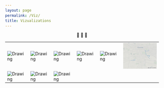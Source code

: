 ```yaml
---
layout: page
permalink: /Viz/
title: Vizualizations
---
```


<div align="center"> 🎊 🎊 🎊 </div>

<table>

<tr>
<td> <img src="https://github.com/MatthewRGonzalez/AotC/blob/master/images/map.png?raw=true" alt="Drawing" style="width: 250px;"/> </td>
<td> <img src="https://github.com/MatthewRGonzalez/AotC/blob/master/images/plots.png?raw=true" alt="Drawing" style="width: 250px;"/> </td>
<td> <img src="https://github.com/MatthewRGonzalez/AotC/blob/master/images/Rplot03.png?raw=true" alt="Drawing" style="width: 250px;"/> </td>



<td> 
<img src="https://github.com/MatthewRGonzalez/AotC/blob/master/images/Screen%20Shot%202021-03-09%20at%2010.07.43%20AM.png?raw=true" alt="Drawing" style="width: 250px;"/> </td>
<td> <img src="https://user-images.githubusercontent.com/48069432/112761510-a71fa700-8fc9-11eb-98a6-0fcf8db11097.png" alt="Drawing" style="width: 250px;"/> </td><td> <img src= "https://github.com/mrgonzal-SU/Visualizations/blob/master/centro_bus_vis.gif?raw=true" alt="Drawing" style="width: 250px;"/> </td>
</tr>

<tr>
<td> <img src="https://user-images.githubusercontent.com/48069432/112762197-6f662e80-8fcc-11eb-88b8-f9e9c5064af1.png" alt="Drawing" style="width: 250px;"/> </td>
<td> <img src="https://camo.githubusercontent.com/76e7b4a5a22d42193a0a24d345260643b808f39a/68747470733a2f2f6769746875622e636f6d2f6d72676f6e7a616c2d53552f56697375616c697a6174696f6e732f626c6f622f6d61737465722f666c6f7765722e6769663f7261773d74727565" alt="Drawing" style="width: 250px;"/> </td>
<td> <img src="https://user-images.githubusercontent.com/48069432/112762223-886edf80-8fcc-11eb-8072-5c7f137310c2.png" alt="Drawing" style="width: 250px;"/> </td></tr>


</table>



